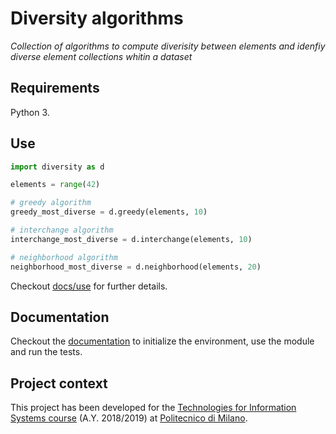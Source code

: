 # Diversity algorithms
*Collection of algorithms to compute diverisity between elements and idenfiy diverse element collections whitin a dataset*

## Requirements

Python 3.

## Use

```python
import diversity as d

elements = range(42)

# greedy algorithm
greedy_most_diverse = d.greedy(elements, 10)

# interchange algorithm
interchange_most_diverse = d.interchange(elements, 10)

# neighborhood algorithm
neighborhood_most_diverse = d.neighborhood(elements, 20)
```

Checkout [docs/use](docs/use.md) for further details.

## Documentation

Checkout the [documentation](docs) to initialize the environment, use the module and run the tests.


## Project context

This project has been developed for the [Technologies for Information Systems course] (A.Y. 2018/2019) at [Politecnico di Milano].

[Technologies for Information Systems course]: https://www4.ceda.polimi.it/manifesti/manifesti/controller/ManifestoPublic.do?EVN_DETTAGLIO_RIGA_MANIFESTO=evento&aa=2018&k_cf=225&k_corso_la=481&k_indir=T2A&codDescr=052537&lang=EN&semestre=1&idGruppo=3756&idRiga=234198
[Politecnico di Milano]: https://www.polimi.it/